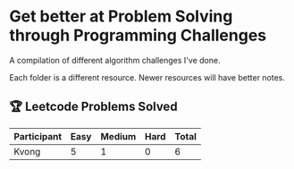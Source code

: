 # Get better at Problem Solving through Programming Challenges 

A compilation of different algorithm challenges I've done.

Each folder is a different resource. Newer resources will have better notes.

<!-- Leaderboard Start -->
## 🏆 Leetcode Problems Solved

| Participant | Easy | Medium | Hard | Total |
|-------------|------|--------|------|-------|
| Kvong | 5 | 1 | 0 | 6 |

<!-- Leaderboard End -->
